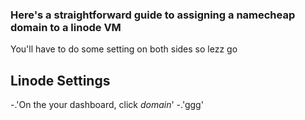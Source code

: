 ### Here's a straightforward guide to assigning a namecheap domain to a linode VM  
You'll have to do some setting on both sides so lezz go

## Linode Settings
-.'On the your dashboard, click _domain_'
-.'ggg'

